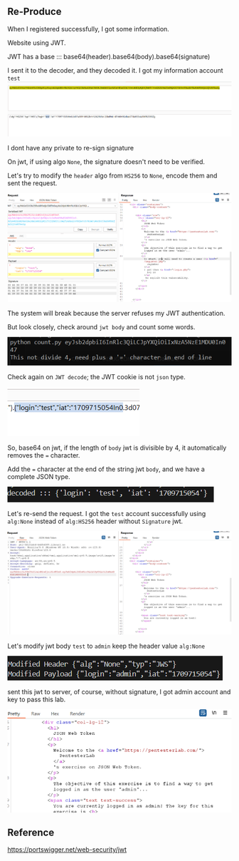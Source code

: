 ## Re-Produce

When I registered successfully, I got some information.

Website using JWT.

JWT has a base ::: base64(header).base64(body).base64(signature)

I sent it to the decoder, and they decoded it. I got my information account `test`
![decoded jwt](image.png)

I dont have any private to re-sign signature

On jwt, if using algo `None`, the signature doesn't need to be verified.

Let's try to modify the `header` algo from `HS256` to `None`, encode them and sent the request.

![HS256toNone](image-3.png)

The system will break because the server refuses my JWT authentication.

But look closely, check around `jwt body` and count some words.

![not %4](image-1.png)

Check again on `JWT decode`; the JWT cookie is not `json` type.

![jwt not a json](image-2.png)

So, base64 on jwt, if the length of `body` jwt is divisible by 4, it automatically removes the `=` character.

Add the `=` character at the end of the string jwt `body`, and we have a complete JSON type.

![json-decoded](image-4.png)

Let's re-send the request. I got the `test` account successfully using `alg:None` instead of `alg:HS256` header without `Signature` jwt.

![sent-without-sig](image-5.png)

Let's modify jwt body `test` to `admin` keep the header value `alg:None` 

![payload-crated](image-6.png)

sent this jwt to server, of course, without signature, I got admin account and key to pass this lab.

![end](image-7.png)

## Reference

https://portswigger.net/web-security/jwt
